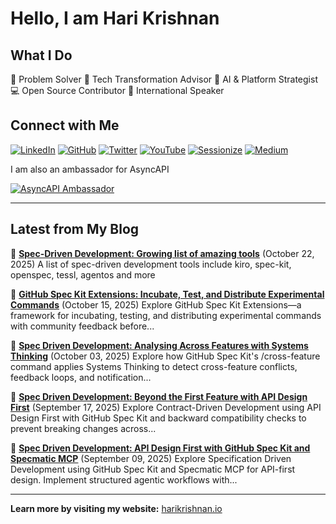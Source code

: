 # Hello, I am Hari Krishnan

## What I Do

🎯 Problem Solver
🔧 Tech Transformation Advisor
🤖 AI & Platform Strategist
💻 Open Source Contributor
🎤 International Speaker

## Connect with Me

[![LinkedIn](https://img.shields.io/badge/LinkedIn-0077B5?style=for-the-badge&logo=linkedin&logoColor=white)](https://www.linkedin.com/in/harikrishnan83/)
[![GitHub](https://img.shields.io/badge/GitHub-100000?style=for-the-badge&logo=github&logoColor=white)](https://github.com/harikrishnan83)
[![Twitter](https://img.shields.io/badge/Twitter-1DA1F2?style=for-the-badge&logo=twitter&logoColor=white)](https://twitter.com/harikrishnan83)
[![YouTube](https://img.shields.io/badge/Conference_Talks-FF0000?style=for-the-badge&logo=youtube&logoColor=white)](https://www.youtube.com/playlist?list=PLCvxeE-sz-sfub41wG1tQwRSR2rejWDmO)
[![Sessionize](https://img.shields.io/badge/Sessionize-1AB394?style=for-the-badge&logo=sessionize&logoColor=white)](https://sessionize.com/harikrishnan/)
[![Medium](https://img.shields.io/badge/Medium-000000?style=for-the-badge)](https://medium.com/polarizertech)

I am also an ambassador for AsyncAPI

[![AsyncAPI Ambassador](https://img.shields.io/badge/AsyncAPI-Ambassador-9146FF?style=for-the-badge&logo=asyncapi&logoColor=white)](https://www.asyncapi.com/community/ambassadors/harikrishnan83)

---

<!-- BLOG-POSTS-START -->
## Latest from My Blog

📝 **[Spec-Driven Development: Growing list of amazing tools](https://blog.harikrishnan.io/2025-10-22/spec-driven-development-tools)** (October 22, 2025)
   A list of spec-driven development tools include kiro, spec-kit, openspec, tessl, agentos and more

📝 **[GitHub Spec Kit Extensions: Incubate, Test, and Distribute Experimental Commands](https://blog.harikrishnan.io/2025-10-15/spec-kit-extensions-incubate-test-distribute)** (October 15, 2025)
   Explore GitHub Spec Kit Extensions—a framework for incubating, testing, and distributing experimental commands with community feedback before...

📝 **[Spec Driven Development: Analysing Across Features with Systems Thinking](https://blog.harikrishnan.io/2025-10-03/spec-driven-development-analysing-across-features)** (October 03, 2025)
   Explore how GitHub Spec Kit's /cross-feature command applies Systems Thinking to detect cross-feature conflicts, feedback loops, and notification...

📝 **[Spec Driven Development: Beyond the First Feature with API Design First](https://blog.harikrishnan.io/2025-09-17/spec-driven-development-beyond-first-feature)** (September 17, 2025)
   Explore Contract-Driven Development using API Design First with GitHub Spec Kit and backward compatibility checks to prevent breaking changes across...

📝 **[Spec Driven Development: API Design First with GitHub Spec Kit and Specmatic MCP](https://blog.harikrishnan.io/2025-09-09/spec-driven-development-api-design-first)** (September 09, 2025)
   Explore Specification Driven Development using GitHub Spec Kit and Specmatic MCP for API-first design. Implement structured agentic workflows with...

<!-- BLOG-POSTS-END -->

---

**Learn more by visiting my website:** [harikrishnan.io](https://harikrishnan.io/)
